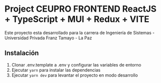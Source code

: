 


# Project CEUPRO FRONTEND  ReactJS + TypeScript + MUI + Redux + VITE

Este proyecto esta desarrollado para la carrera de Ingeniería de Sistemas - Universidad Privada Franz Tamayo - La Paz 


## Instalación

1. Clonar .env.template a .env y configurar las variables de entorno
2. Ejecutar `yarn` para instalar las dependencias
5. Ejecutar `yarn dev` para levantar el proyecto en modo desarrollo